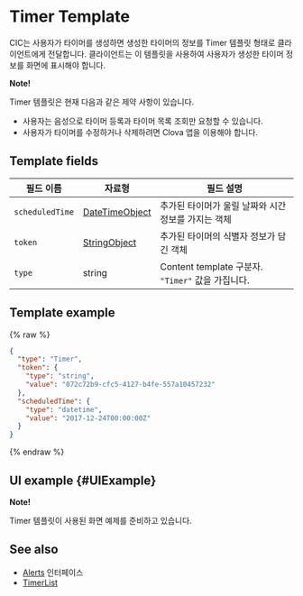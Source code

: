 # Timer Template
CIC는 사용자가 타이머를 생성하면 생성한 타이머의 정보를 Timer 템플릿 형태로 클라이언트에게 전달합니다. 클라이언트는 이 템플릿을 사용하여 사용자가 생성한 타이머 정보를 화면에 표시해야 합니다.

<div class="note">
<p><strong>Note!</strong></p>
<p>Timer 템플릿은 현재 다음과 같은 제약 사항이 있습니다.</p>
<ul>
  <li>사용자는 음성으로 타이머 등록과 타이머 목록 조회만 요청할 수 있습니다.</li>
  <li>사용자가 타이머를 수정하거나 삭제하려면 Clova 앱을 이용해야 합니다.</li>
</ul>
</div>

## Template fields

| 필드 이름       | 자료형    | 필드 설명                     |
|---------------|---------|-----------------------------|
| `scheduledTime` | [DateTimeObject](/CIC/References/ContentTemplates/Shared_Objects.md#DateTimeObject) | 추가된 타이머가 울릴 날짜와 시간 정보를 가지는 객체             |
| `token`         | [StringObject](/CIC/References/ContentTemplates/Shared_Objects.md#StringObject)     | 추가된 타이머의 식별자 정보가 담긴 객체                     |
| `type`          | string                                                                              | Content template 구분자. `"Timer"` 값을 가집니다.        |

## Template example

{% raw %}

```json
{
  "type": "Timer",
  "token": {
    "type": "string",
    "value": "072c72b9-cfc5-4127-b4fe-557a10457232"
  },
  "scheduledTime": {
    "type": "datetime",
    "value": "2017-12-24T00:00:00Z"
  }
}
```

{% endraw %}

## UI example {#UIExample}

<div class="note">
<p><strong>Note!</strong></p>
<p>Timer 템플릿이 사용된 화면 예제를 준비하고 있습니다.</p>
</div>

## See also
* [Alerts](/CIC/References/CICInterface/Alerts.md) 인터페이스
* [TimerList](/CIC/References/ContentTemplates/TimerList.md)
